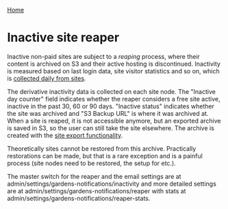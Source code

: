 [Home](../index.md)

Inactive site reaper
====================

Inactive non-paid sites are subject to a *reaping* process, where their content is archived on S3 and their active hosting is discontinued. Inactivity is measured based on last login data, site visitor statistics and so on, which is [collected daily from sites](phonehome.md).

The derivative inactivity data is collected on each site node. The "Inactive day counter" field indicates whether the reaper considers a free site active, inactive in the past 30, 60 or 90 days. "Inactive status" indicates whether the site was archived and "S3 Backup URL" is where it was archived at. When a site is reaped, it is not accessible anymore, but an exported archive is saved in S3, so the user can still take the site elsewhere. The archive is created with the [site export functionality](export.md).

Theoretically sites cannot be restored from this archive. Practically restorations can be made, but that is a rare exception and is a painful process (site nodes need to be restored, the setup for etc.).

The master switch for the reaper and the email settings are at admin/settings/gardens-notifications/inactivity and more detailed settings are at admin/settings/gardens-notifications/reaper with stats at admin/settings/gardens-notifications/reaper-stats.
